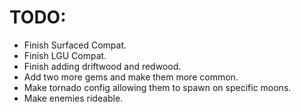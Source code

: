 # TODO:
- Finish Surfaced Compat.
- Finish LGU Compat.
- Finish adding driftwood and redwood.
- Add two more gems and make them more common.
- Make tornado config allowing them to spawn on specific moons.
- Make enemies rideable.